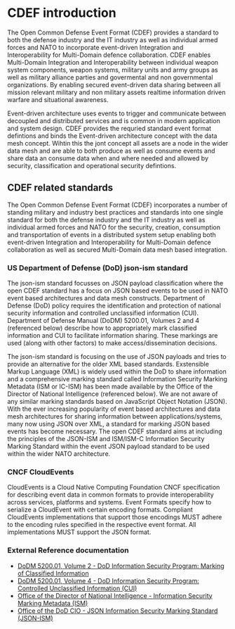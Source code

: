 # CDEF introduction 
The Open Common Defense Event Format (CDEF) provides a standard to both the defense industry and the IT industry as well as individual armed forces and NATO to incorporate event-driven Integration and Interoperability for Multi-Domain defence collaboration. CDEF enables Multi-Domain Integration and Interoperability between individual weapon system components, weapon systems, military units and army groups as well as military alliance parties and govermental and non governmental organizations. By enabling secured event-driven data sharing between all mission relevant military and non military assets realtime information driven warfare and situational awareness. 

Event-driven architecture uses events to trigger and communicate between decoupled and distributed services and is common in modern application and system design. CDEF provides the requried standard event format defintions and binds the Event-driven architecture concept with the data mesh concept. Wihtin this the jont concept all assets are a node in the wider data mesh and are able to both produce as well as consume events and share data an consume data when and where needed and allowed by security, classification and operational security defintions. 


## CDEF related standards
The Open Common Defense Event Format (CDEF) incorporates a number of standing military and industry best practices and standards into one single standard for both the defense industry and the IT industry as well as individual armed forces and NATO for the security, creation, consumption and transportation of events in a distributed system setup enabling both event-driven Integration and Interoperability for Multi-Domain defence collaboration as well as secured Multi-Domain data mesh based integration. 


### US Department of Defense (DoD) json-ism standard
The json-ism standard focusses on JSON payload classification where the open CDEF standard has a focus on JSON based events to be used in NATO event based architectures and data mesh constructs. Department of Defense (DoD) policy requires the identification and protection of national security information and controlled unclassified information (CUI). Department of Defense Manual (DoDM) 5200.01, Volumes 2 and 4 (referenced below) describe how to appropriately mark classified information and CUI to facilitate information sharing. These markings are used (along with other factors) to make access/dissemination decisions.

The json-ism standard is focusing on the use of JSON payloads and tries to provide an alternative for the older XML based standards. Exstensible Markup Language (XML) is widely used within the DoD to share information and a comprehensive marking standard called Information Security Marking Metadata (ISM or IC-ISM) has been made available by the Office of the Director of National Intelligence (referenced below). We are not aware of any similar marking standards based on JavaScript Object Notation (JSON). With the ever increasing popularity of event based architectures and data mesh architectures for sharing information between applications/systems, many now using JSON over XML, a standard for marking JSON based events has become necessary. The open CDEF standard aims at including the principles of the JSON-ISM and ISM/ISM-C Information Security Marking Standard within the event JSON payload standard to be used within the wider NATO architecture.

### CNCF CloudEvents
CloudEvents is a Cloud Native Computing Foundation CNCF specification for describing event data in common formats to provide interoperability across services, platforms and systems. Event Formats specify how to serialize a CloudEvent with certain encoding formats. Compliant CloudEvents implementations that support those encodings MUST adhere to the encoding rules specified in the respective event format. All implementations MUST support the JSON format.

### External Reference documentation
* [DoDM 5200.01, Volume 2 - DoD Information Security Program: Marking of Classified Information](http://www.dtic.mil/whs/directives/corres/pdf/520001_vol2.pdf)
* [DoDM 5200.01, Volume 4 - DoD Information Security Program: Controlled Unclassified Information (CUI)](http://www.dtic.mil/whs/directives/corres/pdf/520001_vol4.pdf)
* [Office of the Director of National Intelligence - Information Security Marking Metadata (ISM)](https://www.dni.gov/index.php/about/organization/chief-information-officer/information-security-marking-metadata)
* [Office of the DoD CIO - JSON Information Security Marking Standard (JSON-ISM)](https://cloudevents.io/)
